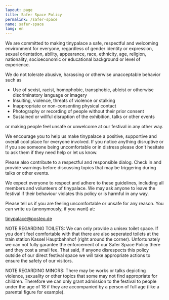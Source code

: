 ```yaml
---
layout: page
title: Safer Space Policy
permalink: /safer-space
name: safer-space
lang: en
---
```


We are committed to making tinypalace a safe, respectful and welcoming environment for everyone, regardless of gender identity or expression, sexual orientation, ability, appearance, race, ethnicity, age, religion, nationality, socioeconomic or educational background or level of experience.

We do not tolerate abusive, harassing or otherwise unacceptable behavior such as

- Use of sexist, racist, homophobic, transphobic, ableist or otherwise discriminatory language or imagery
- Insulting, violence, threats of violence or stalking
- Inappropriate or non-consenting physical contact
- Photography or recording of people without their prior consent
- Sustained or willful disruption of the exhibition, talks or other events

or making people feel unsafe or unwelcome at our festival in any other way.

We encourage you to help us make tinypalace a positive, supportive and overall cool place for everyone involved. If you notice anything disruptive or if you see someone being uncomfortable or in distress please don't hesitate to ask them if they need help or let us know.

Please also contribute to a respectful and responsible dialog. Check in and provide <span class="help" title='Example: "Trigger warning, during my presentation I will also talk about explicit violence and homophobic language"'>warnings</span> before discussing topics that may be <span class="help" title="Triggers can be certain topics, words or images, that may evoke negative associations and memories for people with - often traumatic - experiences">triggering</span> during talks or other events.

We expect everyone to respect and adhere to these guidelines, including all members and volunteers of tinypalace. We may ask anyone to leave the festival if their behaviour violates this policy or is harmful in any way.

Please tell us if you are feeling uncomfortable or unsafe for any reason. You can write us (anonymously, if you want) at:

<a href='mailt&#111;&#58;ti&#110;%7&#57;p&#97;lace&#64;p%&#54;F&#37;7&#51;&#37;7&#52;&#101;&#111;&#46;&#100;e'>tin<span style="display:none">REMOVETHIS</span>ypala&#99;e&#64;post&#101;o&#46;d&#101;</a>
  

NOTE REGARDING TOILETS: We can only provide a unisex toilet space. If you don't feel comfortable with that there are also seperated toilets at the train station Kassel Hauptbahnhof (right around the corner). Unfortunately we can not fully garantee the enforcement of our Safer Space Policy there and they cost a small fee.
That said, if anyone disrespects this policy outside of our direct festival space we will take appropriate actions to ensure the safety of our visitors.

NOTE REGARDING MINORS: There may be works or talks depicting violence, sexuality or other topics that some may not find appropriate for children. Therefore we can only grant admission to the festival to people under the age of 18 if they are accompanied by a person of full age (like a parental figure for example).